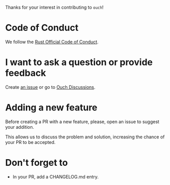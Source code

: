 Thanks for your interest in contributing to `ouch`!

# Code of Conduct

We follow the [Rust Official Code of Conduct](https://www.rust-lang.org/policies/code-of-conduct).

# I want to ask a question or provide feedback

Create [an issue](https://github.com/ouch-org/ouch/issues) or go to [Ouch Discussions](https://github.com/ouch-org/ouch/discussions).

# Adding a new feature

Before creating a PR with a new feature, please, open an issue to suggest your addition.

This allows us to discuss the problem and solution, increasing the chance of your PR to be accepted.

# Don't forget to

- In your PR, add a CHANGELOG.md entry.
